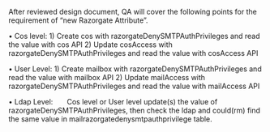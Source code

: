  After reviewed design document, QA will cover the following points for the requirement of “new Razorgate Attribute”.
 
•	Cos level:
        1) Create cos with razorgateDenySMTPAuthPrivileges and read the value with cos API
        2) Update cosAccess with razorgateDenySMTPAuthPrivileges and read the value with cosAccess API
        
•	User Level:
        1) Create mailbox with razorgateDenySMTPAuthPrivileges and read the value with mailbox API
        2) Update mailAccess with razorgateDenySMTPAuthPrivileges and read the value with mailAccess API
        
•	Ldap Level:
        Cos level or User level update(s) the value of razorgateDenySMTPAuthPrivileges, then check the ldap and could(rm) find the same value in mailrazorgatedenysmtpauthprivilege table.
    
